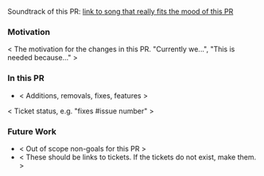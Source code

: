 Soundtrack of this PR: [link to song that really fits the mood of this PR]()

### Motivation

< The motivation for the changes in this PR. "Currently we...", "This is needed because..." >

### In this PR
* < Additions, removals, fixes, features >

< Ticket status, e.g. "fixes #issue number" >

### Future Work
* < Out of scope non-goals for this PR >
* < These should be links to tickets. If the tickets do not exist, make them. >
